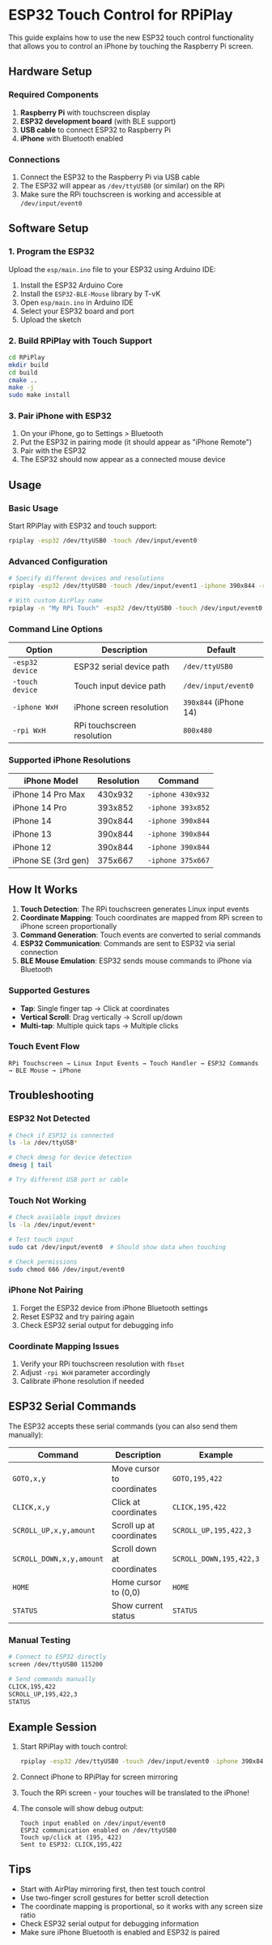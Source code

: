# ESP32 Touch Control for RPiPlay

This guide explains how to use the new ESP32 touch control functionality that allows you to control an iPhone by touching the Raspberry Pi screen.

## Hardware Setup

### Required Components
1. **Raspberry Pi** with touchscreen display
2. **ESP32 development board** (with BLE support)
3. **USB cable** to connect ESP32 to Raspberry Pi
4. **iPhone** with Bluetooth enabled

### Connections
1. Connect the ESP32 to the Raspberry Pi via USB cable
2. The ESP32 will appear as `/dev/ttyUSB0` (or similar) on the RPi
3. Make sure the RPi touchscreen is working and accessible at `/dev/input/event0`

## Software Setup

### 1. Program the ESP32
Upload the `esp/main.ino` file to your ESP32 using Arduino IDE:

1. Install the ESP32 Arduino Core
2. Install the `ESP32-BLE-Mouse` library by T-vK
3. Open `esp/main.ino` in Arduino IDE
4. Select your ESP32 board and port
5. Upload the sketch

### 2. Build RPiPlay with Touch Support
```bash
cd RPiPlay
mkdir build
cd build
cmake ..
make -j
sudo make install
```

### 3. Pair iPhone with ESP32
1. On your iPhone, go to Settings > Bluetooth
2. Put the ESP32 in pairing mode (it should appear as "iPhone Remote")
3. Pair with the ESP32
4. The ESP32 should now appear as a connected mouse device

## Usage

### Basic Usage
Start RPiPlay with ESP32 and touch support:
```bash
rpiplay -esp32 /dev/ttyUSB0 -touch /dev/input/event0
```

### Advanced Configuration
```bash
# Specify different devices and resolutions
rpiplay -esp32 /dev/ttyUSB0 -touch /dev/input/event1 -iphone 390x844 -rpi 800x480

# With custom AirPlay name
rpiplay -n "My RPi Touch" -esp32 /dev/ttyUSB0 -touch /dev/input/event0
```

### Command Line Options

| Option | Description | Default |
|--------|-------------|---------|
| `-esp32 device` | ESP32 serial device path | `/dev/ttyUSB0` |
| `-touch device` | Touch input device path | `/dev/input/event0` |
| `-iphone WxH` | iPhone screen resolution | `390x844` (iPhone 14) |
| `-rpi WxH` | RPi touchscreen resolution | `800x480` |

### Supported iPhone Resolutions
| iPhone Model | Resolution | Command |
|--------------|------------|---------|
| iPhone 14 Pro Max | 430x932 | `-iphone 430x932` |
| iPhone 14 Pro | 393x852 | `-iphone 393x852` |
| iPhone 14 | 390x844 | `-iphone 390x844` |
| iPhone 13 | 390x844 | `-iphone 390x844` |
| iPhone 12 | 390x844 | `-iphone 390x844` |
| iPhone SE (3rd gen) | 375x667 | `-iphone 375x667` |

## How It Works

1. **Touch Detection**: The RPi touchscreen generates Linux input events
2. **Coordinate Mapping**: Touch coordinates are mapped from RPi screen to iPhone screen proportionally
3. **Command Generation**: Touch events are converted to serial commands
4. **ESP32 Communication**: Commands are sent to ESP32 via serial connection
5. **BLE Mouse Emulation**: ESP32 sends mouse commands to iPhone via Bluetooth

### Supported Gestures
- **Tap**: Single finger tap → Click at coordinates
- **Vertical Scroll**: Drag vertically → Scroll up/down
- **Multi-tap**: Multiple quick taps → Multiple clicks

### Touch Event Flow
```
RPi Touchscreen → Linux Input Events → Touch Handler → ESP32 Commands → BLE Mouse → iPhone
```

## Troubleshooting

### ESP32 Not Detected
```bash
# Check if ESP32 is connected
ls -la /dev/ttyUSB*

# Check dmesg for device detection
dmesg | tail

# Try different USB port or cable
```

### Touch Not Working
```bash
# Check available input devices
ls -la /dev/input/event*

# Test touch input
sudo cat /dev/input/event0  # Should show data when touching

# Check permissions
sudo chmod 666 /dev/input/event0
```

### iPhone Not Pairing
1. Forget the ESP32 device from iPhone Bluetooth settings
2. Reset ESP32 and try pairing again
3. Check ESP32 serial output for debugging info

### Coordinate Mapping Issues
1. Verify your RPi touchscreen resolution with `fbset`
2. Adjust `-rpi WxH` parameter accordingly
3. Calibrate iPhone resolution if needed

## ESP32 Serial Commands

The ESP32 accepts these serial commands (you can also send them manually):

| Command | Description | Example |
|---------|-------------|---------|
| `GOTO,x,y` | Move cursor to coordinates | `GOTO,195,422` |
| `CLICK,x,y` | Click at coordinates | `CLICK,195,422` |
| `SCROLL_UP,x,y,amount` | Scroll up at coordinates | `SCROLL_UP,195,422,3` |
| `SCROLL_DOWN,x,y,amount` | Scroll down at coordinates | `SCROLL_DOWN,195,422,3` |
| `HOME` | Home cursor to (0,0) | `HOME` |
| `STATUS` | Show current status | `STATUS` |

### Manual Testing
```bash
# Connect to ESP32 directly
screen /dev/ttyUSB0 115200

# Send commands manually
CLICK,195,422
SCROLL_UP,195,422,3
STATUS
```

## Example Session

1. Start RPiPlay with touch control:
   ```bash
   rpiplay -esp32 /dev/ttyUSB0 -touch /dev/input/event0 -iphone 390x844
   ```

2. Connect iPhone to RPiPlay for screen mirroring

3. Touch the RPi screen - your touches will be translated to the iPhone!

4. The console will show debug output:
   ```
   Touch input enabled on /dev/input/event0
   ESP32 communication enabled on /dev/ttyUSB0
   Touch up/click at (195, 422)
   Sent to ESP32: CLICK,195,422
   ```

## Tips
- Start with AirPlay mirroring first, then test touch control
- Use two-finger scroll gestures for better scroll detection
- The coordinate mapping is proportional, so it works with any screen size ratio
- Check ESP32 serial output for debugging information
- Make sure iPhone Bluetooth is enabled and ESP32 is paired 